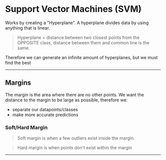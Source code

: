 # Support Vector Machines (SVM)

Works by creating a "Hyperplane". A hyperplane divides data by using anything that is linear.
> Hyperplane = distance between two closest points from the OPPOSITE class, distance between them and common line is the same.

Therefore we can generate an infinite amount of hyperplanes, but we must find the best

---

## Margins

The margin is the area where there are no other points. We want the distance to the margin to be large as possible, therefore we:
 + separate our datapoints/classes
 + make more accurate predictions

### Soft/Hard Margin
> Soft margin is when a few outliers exist inside the margin.

> Hard margin is when points don't exist within the margin
---


